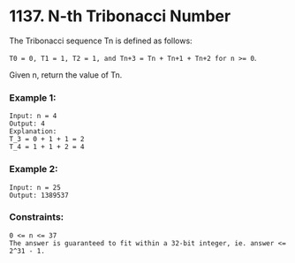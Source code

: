 # 1137. N-th Tribonacci Number

The Tribonacci sequence Tn is defined as follows: 

`T0 = 0, T1 = 1, T2 = 1, and Tn+3 = Tn + Tn+1 + Tn+2 for n >= 0`.

Given n, return the value of Tn.

 

### Example 1:
```
Input: n = 4
Output: 4
Explanation:
T_3 = 0 + 1 + 1 = 2
T_4 = 1 + 1 + 2 = 4
```
### Example 2:
```
Input: n = 25
Output: 1389537
```
 

### Constraints:
```
0 <= n <= 37
The answer is guaranteed to fit within a 32-bit integer, ie. answer <= 2^31 - 1.
```
